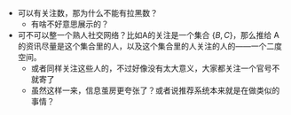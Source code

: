 * 可以有关注数，那为什么不能有拉黑数？
  * 有啥不好意思展示的？
* 可不可以整一个熟人社交网络？比如A的关注是一个集合 $\{B,C\}$，那么推给 A 的资讯尽量是这个集合里的人，以及这个集合里的人关注的人的——一个二度空间。
  * 或者同样关注这些人的，不过好像没有太大意义，大家都关注一个官号不就寄了
  * 虽然这样一来，信息茧房更夸张了？或者说推荐系统本来就是在做类似的事情？


